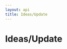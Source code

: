 ```yaml
---
layout: api
title: Ideas/Update
---
```


# Ideas/Update

<api-explorer resource="http://api.rusic.dev/buckets/:bucket_id/ideas/:idea_id" method="PUT">
  <api-header name="X-API-Key" required="true" value="abc123" editable-key="false"></api-header>
  <api-header name="X-Rusic-Participant-Token" required="true" value="" editable-key="false"></api-header>
  <api-header name="Accept" required="true" value="application/vnd.rusic.v1+json" editable-key="false" editable-value="false"></api-header>
  <api-resource name="bucket_id" required="true" default="" value="1"></api-resource>
  <api-resource name="idea_id" required="true" default="" value="1"></api-resource>
  <api-part name="idea[title]" required="false" default="" value="A new title"></api-part>
</api-explorer>
